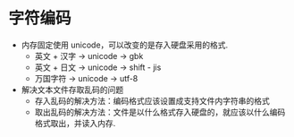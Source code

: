 # 字符编码

- 内存固定使用 unicode，可以改变的是存入硬盘采用的格式.
  - 英文 + 汉字 -> unicode -> gbk
  - 英文 + 日文 -> unicode -> shift - jis
  - 万国字符    -> unicode -> utf-8
- 解决文本文件存取乱码的问题
  - 存入乱码的解决方法：编码格式应该设置成支持文件内字符串的格式
  - 取出乱码的解决方法：文件是以什么格式存入硬盘的，就应该以什么编码格式取出，并读入内存.
